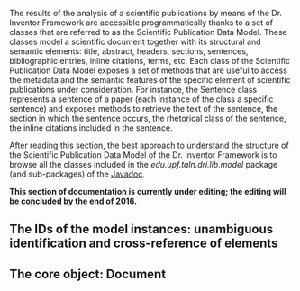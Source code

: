 The results of the analysis of a scientific publications by means of the Dr. Inventor Framework are accessible programmatically thanks to a set of classes that are referred to as the Scientific Publication Data Model. These classes model a scientific document together with its structural and semantic elements: title, abstract, headers, sections, sentences, bibliographic entries, inline citations, terms, etc. Each class of the Scientific Publication Data Model exposes a set of methods that are useful to access the metadata and the semantic features of the specific element of scientific publications under consideration. For instance, the Sentence class represents a sentence of a paper (each instance of the class a specific sentence) and exposes methods to retrieve the text of the sentence, the section in which the sentence occurs, the rhetorical class of the sentence, the inline citations included in the sentence.

After reading this section, the best approach to understand the structure of the Scientific Publication Data Model of the Dr. Inventor Framework is to browse all the classes included in the _edu.upf.taln.dri.lib.model_ package (and sub-packages) of the [Javadoc](http://backingdata.org/dri/library/latest/javadoc.html).

**This section of documentation is currently under editing; the editing will be concluded by the end of 2016.**


## The IDs of the model instances: unambiguous identification and cross-reference of elements


## The core object: Document




